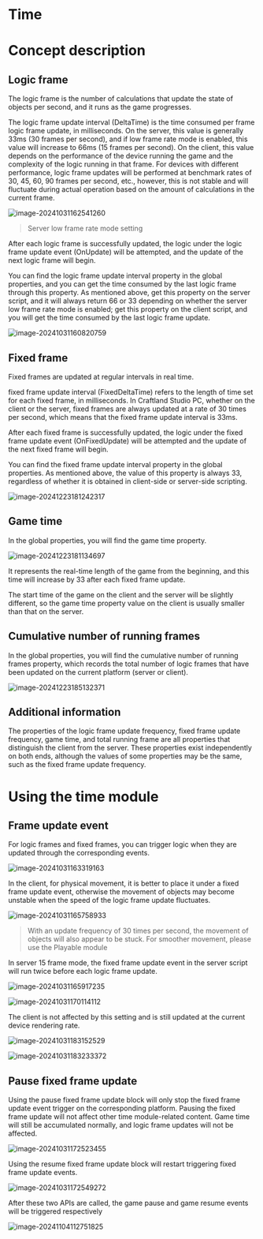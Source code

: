 # Time

# Concept description

## Logic frame

The logic frame is the number of calculations that update the state of objects per second, and it runs as the game progresses.

The logic frame update interval (DeltaTime) is the time consumed per frame logic frame update, in milliseconds. On the server, this value is generally 33ms (30 frames per second), and if low frame rate mode is enabled, this value will increase to 66ms (15 frames per second). On the client, this value depends on the performance of the device running the game and the complexity of the logic running in that frame. For devices with different performance, logic frame updates will be performed at benchmark rates of 30, 45, 60, 90 frames per second, etc., however, this is not stable and will fluctuate during actual operation based on the amount of calculations in the current frame.

![image-20241031162541260](https://dl.dir.freefiremobile.com/common/OB46/CSH/OfficialWeb/30-Time/image-20241031162541260.png)

> Server low frame rate mode setting

After each logic frame is successfully updated, the logic under the logic frame update event (OnUpdate) will be attempted, and the update of the next logic frame will begin.

You can find the logic frame update interval property in the global properties, and you can get the time consumed by the last logic frame through this property. As mentioned above, get this property on the server script, and it will always return 66 or 33 depending on whether the server low frame rate mode is enabled; get this property on the client script, and you will get the time consumed by the last logic frame update.

![image-20241031160820759](https://dl.dir.freefiremobile.com/common/OB46/CSH/OfficialWeb/30-Time/image-20241031160820759.png)

## Fixed frame

Fixed frames are updated at regular intervals in real time.

fixed frame update interval (FixedDeltaTime) refers to the length of time set for each fixed frame, in milliseconds. In Craftland Studio PC, whether on the client or the server, fixed frames are always updated at a rate of 30 times per second, which means that the fixed frame update interval is 33ms.

After each fixed frame is successfully updated, the logic under the fixed frame update event (OnFixedUpdate) will be attempted and the update of the next fixed frame will begin.

You can find the fixed frame update interval property in the global properties. As mentioned above, the value of this property is always 33, regardless of whether it is obtained in client-side or server-side scripting.

![image-20241223181242317](https://dl.dir.freefiremobile.com/common/OB46/CSH/OfficialWeb/30-Time/image-20241223181242317.png)

## Game time

In the global properties, you will find the game time property.

![image-20241223181134697](https://dl.dir.freefiremobile.com/common/OB46/CSH/OfficialWeb/30-Time/image-20241223181134697.png)

It represents the real-time length of the game from the beginning, and this time will increase by 33 after each fixed frame update.

The start time of the game on the client and the server will be slightly different, so the game time property value on the client is usually smaller than that on the server.

## Cumulative number of running frames

In the global properties, you will find the cumulative number of running frames property, which records the total number of logic frames that have been updated on the current platform (server or client).

![image-20241223185132371](https://dl.dir.freefiremobile.com/common/OB46/CSH/OfficialWeb/30-Time/image-20241223185132371.png)

## Additional information

The properties of the logic frame update frequency, fixed frame update frequency, game time, and total running frame are all properties that distinguish the client from the server. These properties exist independently on both ends, although the values of some properties may be the same, such as the fixed frame update frequency.

# Using the time module

## Frame update event

For logic frames and fixed frames, you can trigger logic when they are updated through the corresponding events.

![image-20241031163319163](https://dl.dir.freefiremobile.com/common/OB46/CSH/OfficialWeb/30-Time/image-20241031163319163.png)

In the client, for physical movement, it is better to place it under a fixed frame update event, otherwise the movement of objects may become unstable when the speed of the logic frame update fluctuates.

![image-20241031165758933](https://dl.dir.freefiremobile.com/common/OB46/CSH/OfficialWeb/30-Time/image-20241031165758933.png)

> With an update frequency of 30 times per second, the movement of objects will also appear to be stuck. For smoother movement, please use the Playable module

In server 15 frame mode, the fixed frame update event in the server script will run twice before each logic frame update.

![image-20241031165917235](https://dl.dir.freefiremobile.com/common/OB46/CSH/OfficialWeb/30-Time/image-20241031165917235.png)

![image-20241031170114112](https://dl.dir.freefiremobile.com/common/OB46/CSH/OfficialWeb/30-Time/image-20241031170114112.png)

The client is not affected by this setting and is still updated at the current device rendering rate.

![image-20241031183152529](https://dl.dir.freefiremobile.com/common/OB46/CSH/OfficialWeb/30-Time/image-20241031183152529.png)

![image-20241031183233372](https://dl.dir.freefiremobile.com/common/OB46/CSH/OfficialWeb/30-Time/image-20241031183233372.png)

## Pause fixed frame update

Using the pause fixed frame update block will only stop the fixed frame update event trigger on the corresponding platform.
Pausing the fixed frame update will not affect other time module-related content. Game time will still be accumulated normally, and logic frame updates will not be affected.

![image-20241031172523455](https://dl.dir.freefiremobile.com/common/OB46/CSH/OfficialWeb/30-Time/image-20241031172523455.png)

Using the resume fixed frame update block will restart triggering fixed frame update events.

![image-20241031172549272](https://dl.dir.freefiremobile.com/common/OB46/CSH/OfficialWeb/30-Time/image-20241031172549272.png)

After these two APIs are called, the game pause and game resume events will be triggered respectively

![image-20241104112751825](https://dl.dir.freefiremobile.com/common/OB46/CSH/OfficialWeb/30-Time/image-20241104112751825.png)
